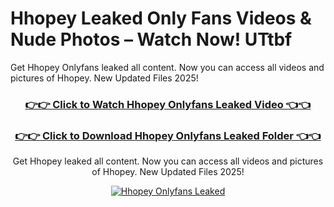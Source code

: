 # Hhopey Leaked Only Fans Videos & Nude Photos – Watch Now! UTtbf

Get Hhopey Onlyfans leaked all content. Now you can access all videos and pictures of Hhopey. New Updated Files 2025!  
<div align="center">
  
### [👉👉 Click to Watch Hhopey Onlyfans Leaked Video 👈👈](https://links2leaks.com/hhopey)  
### [👉👉 Click to Download Hhopey Onlyfans Leaked Folder 👈👈](https://links2leaks.com/hhopey)  

Get Hhopey leaked all content. Now you can access all videos and pictures of Hhopey. New Updated Files 2025!  

[![Hhopey Onlyfans Leaked](https://i.ibb.co/93hzkbrt/l2l.gif)](https://links2leaks.com/hhopey)  

</div>
